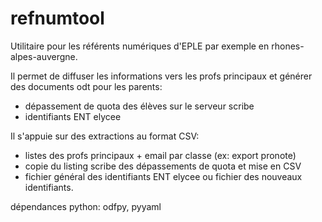 refnumtool
==========

Utilitaire pour les référents numériques d'EPLE par exemple en
rhones-alpes-auvergne.

Il permet de diffuser les informations vers les profs principaux et générer des
documents odt pour les parents:

 - dépassement de quota des élèves sur le serveur scribe
 - identifiants ENT elycee

Il s'appuie sur des extractions au format CSV:
 - listes des profs principaux + email par classe (ex: export pronote)
 - copie du listing scribe des dépassements de quota et mise en CSV
 - fichier général des identifiants ENT elycee ou fichier des nouveaux
   identifiants.

dépendances python:
odfpy, pyyaml